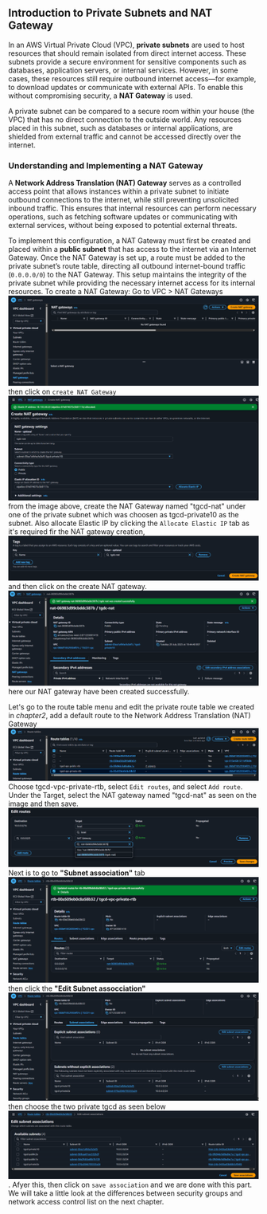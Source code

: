 ## Introduction to Private Subnets and NAT Gateway

In an AWS Virtual Private Cloud (VPC), **private subnets** are used to host resources that should remain isolated from direct internet access. These subnets provide a secure environment for sensitive components such as databases, application servers, or internal services. However, in some cases, these resources still require outbound internet access—for example, to download updates or communicate with external APIs. To enable this without compromising security, a **NAT Gateway** is used.

A private subnet can be compared to a secure room within your house (the VPC) that has no direct connection to the outside world. Any resources placed in this subnet, such as databases or internal applications, are shielded from external traffic and cannot be accessed directly over the internet.

### Understanding and Implementing a NAT Gateway

A **Network Address Translation (NAT) Gateway** serves as a controlled access point that allows instances within a private subnet to initiate outbound connections to the internet, while still preventing unsolicited inbound traffic. This ensures that internal resources can perform necessary operations, such as fetching software updates or communicating with external services, without being exposed to potential external threats.

To implement this configuration, a NAT Gateway must first be created and placed within a **public subnet** that has access to the internet via an Internet Gateway. Once the NAT Gateway is set up, a route must be added to the private subnet’s route table, directing all outbound internet-bound traffic (`0.0.0.0/0`) to the NAT Gateway. This setup maintains the integrity of the private subnet while providing the necessary internet access for its internal resources.
To create a NAT Gateway: Go to VPC > NAT Gateways 
![Image6e](./Images/image6e1.PNG) then click on `create NAT Gateway`
![Image6e](./Images/image6e2.PNG) from the image above, create the NAT Gateway named "tgcd-nat" under one of the private subnet which was choosen as tgcd-private10 as the subnet. Also allocate Elastic IP by clicking the `Allocate Elastic IP` tab as it's required fir the NAT gateway creation, 
![Image6e](./Images/image6e3.PNG) and then click on the create NAT gateway.
![Image6e](./Images/image6e4.PNG) here our NAT gateway have been created successfully.


Let's go to the route table menu and edit the private route table we created in _chapter2_, add a default route to the Network Address Translation (NAT) Gateway
![Image6e](./Images/image6e5.PNG) Choose tgcd-vpc-private-rtb, select `Edit routes`, and select `Add route`. Under the Target, select the NAT gateway named "tgcd-nat" as seen on the image and then save.
![Image6e](./Images/image6e6.PNG)
Next is to go to **"Subnet association"** tab 
![Image6e](./Images/image6e7.PNG) then click the **"Edit Subnet assocciation"**
![Image6e](./Images/image6e8.PNG) then choose the two private tgcd as seen below
![Image6e](./Images/image6e9.PNG). Afyer this, then click on `save association` and we are done with this part. 
We will take a little look at the differences between security groups and network access control list on the next chapter.

